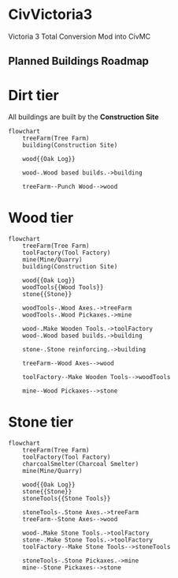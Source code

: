 # CivVictoria3
Victoria 3 Total Conversion Mod into CivMC

## Planned Buildings Roadmap

# Dirt tier
All buildings are built by the **Construction Site**
```mermaid
flowchart
    treeFarm(Tree Farm)
    building(Construction Site)
    
    wood{{Oak Log}}
    
    wood-.Wood based builds.->building
    
    treeFarm--Punch Wood-->wood
```
# Wood tier
```mermaid
flowchart
    treeFarm(Tree Farm)
    toolFactory(Tool Factory)
    mine(Mine/Quarry)
    building(Construction Site)
    
    wood{{Oak Log}}
    woodTools{{Wood Tools}}
    stone{{Stone}}
    
    woodTools-.Wood Axes.->treeFarm
    woodTools-.Wood Pickaxes.->mine
    
    wood-.Make Wooden Tools.->toolFactory
    wood-.Wood based builds.->building
    
    stone-.Stone reinforcing.->building
    
    treeFarm--Wood Axes-->wood
        
    toolFactory--Make Wooden Tools-->woodTools    
    
    mine--Wood Pickaxes-->stone
```
# Stone tier
```mermaid
flowchart
    treeFarm(Tree Farm)
    toolFactory(Tool Factory)
    charcoalSmelter(Charcoal Smelter)
    mine(Mine/Quarry)
    
    wood{{Oak Log}}
    stone{{Stone}}
    stoneTools{{Stone Tools}}
    
    stoneTools-.Stone Axes.->treeFarm
    treeFarm--Stone Axes-->wood
    
    wood-.Make Stone Tools.->toolFactory
    stone-.Make Stone Tools.->toolFactory
    toolFactory--Make Stone Tools-->stoneTools
    
    stoneTools-.Stone Pickaxes.->mine
    mine--Stone Pickaxes-->stone
```
